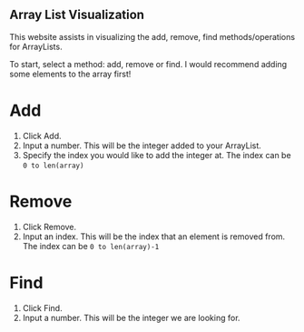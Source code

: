 ## Array List Visualization

This website assists in visualizing the add, remove, find methods/operations for ArrayLists. 

To start, select a method: add, remove or find. I would recommend adding some elements to the array first! 
# Add
1. Click Add.
2. Input a number. This will be the integer added to your ArrayList.
3. Specify the index you would like to add the integer at. The index can be `0 to len(array)`

# Remove
1. Click Remove.
2. Input an index. This will be the index that an element is removed from. The index can be `0 to len(array)-1`

# Find
1. Click Find.
2. Input a number. This will be the integer we are looking for. 
